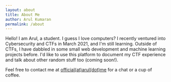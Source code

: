 ```yaml
---
layout: about
title: About Me
author: Arul Kumaran
permalink: /about
---
```

Hello! I am Arul, a student. I guess I love computers? I recently ventured into Cybersecurity and CTFs in March 2021, and I'm still learning. Outside of CTFs, I have dabbled in some small web development and machine learning projects before. I'd like to use this platform to document my CTF experience and talk about other random stuff too (coming soon!).


Feel free to contact me at [official(at)arul(dot)me](mailto:official@arul.me) for a chat or a cup of coffee.



